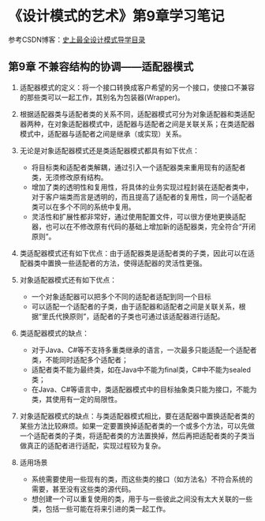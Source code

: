 # 《设计模式的艺术》第9章学习笔记

参考CSDN博客：[史上最全设计模式导学目录](https://blog.csdn.net/LoveLion/article/details/17517213)

## 第9章 不兼容结构的协调——适配器模式

1. 适配器模式的定义：将一个接口转换成客户希望的另一个接口，使接口不兼容的那些类可以一起工作，其别名为包装器(Wrapper)。

2. 根据适配器类与适配者类的关系不同，适配器模式可分为对象适配器和类适配器两种，在对象适配器模式中，适配器与适配者之间是关联关系；在类适配器模式中，适配器与适配者之间是继承（或实现）关系。

3. 无论是对象适配器模式还是类适配器模式都具有如下优点：
    - 将目标类和适配者类解耦，通过引入一个适配器类来重用现有的适配者类，无须修改原有结构。
    - 增加了类的透明性和复用性，将具体的业务实现过程封装在适配者类中，对于客户端类而言是透明的，而且提高了适配者的复用性，同一个适配者类可以在多个不同的系统中复用。
    - 灵活性和扩展性都非常好，通过使用配置文件，可以很方便地更换适配器，也可以在不修改原有代码的基础上增加新的适配器类，完全符合“开闭原则”。

4. 类适配器模式还有如下优点：由于适配器类是适配者类的子类，因此可以在适配器类中置换一些适配者的方法，使得适配器的灵活性更强。

5. 对象适配器模式还有如下优点：
    - 一个对象适配器可以把多个不同的适配者适配到同一个目标
    - 可以适配一个适配者的子类，由于适配器和适配者之间是关联关系，根据“里氏代换原则”，适配者的子类也可通过该适配器进行适配。

6. 类适配器模式的缺点：
    - 对于Java、C#等不支持多重类继承的语言，一次最多只能适配一个适配者类，不能同时适配多个适配者；
    - 适配者类不能为最终类，如在Java中不能为final类，C#中不能为sealed类；
    - 在Java、C#等语言中，类适配器模式中的目标抽象类只能为接口，不能为类，其使用有一定的局限性。

7. 对象适配器模式的缺点：与类适配器模式相比，要在适配器中置换适配者类的某些方法比较麻烦。如果一定要置换掉适配者类的一个或多个方法，可以先做一个适配者类的子类，将适配者类的方法置换掉，然后再把适配者类的子类当做真正的适配者进行适配，实现过程较为复杂。

8. 适用场景
    - 系统需要使用一些现有的类，而这些类的接口（如方法名）不符合系统的需要，甚至没有这些类的源代码。
    - 想创建一个可以重复使用的类，用于与一些彼此之间没有太大关联的一些类，包括一些可能在将来引进的类一起工作。
